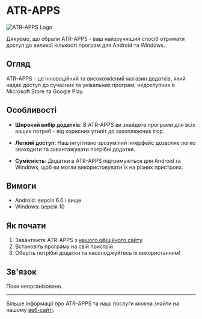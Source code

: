 # ATR-APPS

![ATR-APPS Logo](https://atr-apps.ezyro.com/1e9sM7ZMSlN2g0U55THHp3KsSOwWXQJERwSY84SQEdQYuBXpe8CqKWOMxfDa4goE.png)

Дякуємо, що обрали ATR-APPS - ваш найзручніший спосіб отримати доступ до великої кількості програм для Android та Windows.

## Огляд

ATR-APPS - це інноваційний та високоякісний магазин додатків, який надає доступ до сучасних та унікальних програм, недоступних в Microsoft Store та Google Play.

## Особливості

- **Широкий вибір додатків**: В ATR-APPS ви знайдете програми для всіх ваших потреб - від корисних утиліт до захоплюючих ігор.

- **Легкий доступ**: Наш інтуїтивно зрозумілий інтерфейс дозволяє легко знаходити та завантажувати потрібні додатки.

- **Сумісність**: Додатки в ATR-APPS підтримуються для Android та Windows, щоб ви могли використовувати їх на різних пристроях.

## Вимоги

- Android: версія 6.0 і вище
- Windows: версія 10

## Як почати

1. Завантажте ATR-APPS з [нашого офіційного сайту](https://atrcore-ua.github.io/ATR-APPS).
2. Встановіть програму на свій пристрій.
3. Оберіть потрібні додатки та насолоджуйтесь їх використанням!

## Зв'язок

Поки неорганізовано.

---

Більше інформації про ATR-APPS та наші послуги можна знайти на нашому [веб-сайті](https://atrcore-ua.github.io/ATR-APPS).
